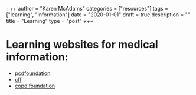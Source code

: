 
+++
author = "Karen McAdams"
categories = ["resources"]
tags = ["learning", "information"]
date = "2020-01-01"
draft = true
description = ""
title = "Learning"
type = "post"
+++



# Learning websites for medical information:

* [pcdfoundation](www.pcdfoundation.org)
* [cff](www.cff.org)
* [copd foundation](www.copdfoundation.org)
